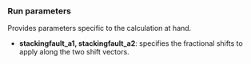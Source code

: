 ### Run parameters

Provides parameters specific to the calculation at hand.

- __stackingfault_a1, stackingfault_a2__: specifies the fractional shifts to apply along the two shift vectors.

